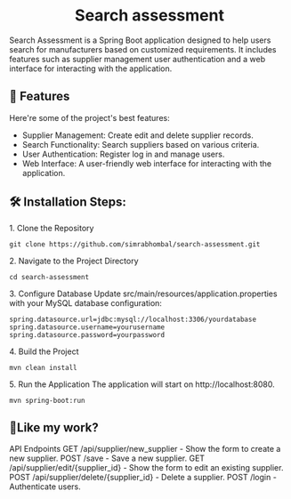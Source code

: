 <h1 align="center" id="title">Search assessment</h1>

<p id="description">Search Assessment is a Spring Boot application designed to help users search for manufacturers based on customized requirements. It includes features such as supplier management user authentication and a web interface for interacting with the application.</p>

  
  
<h2>🧐 Features</h2>

Here're some of the project's best features:

*   Supplier Management: Create edit and delete supplier records.
*   Search Functionality: Search suppliers based on various criteria.
*   User Authentication: Register log in and manage users.
*   Web Interface: A user-friendly web interface for interacting with the application.

<h2>🛠️ Installation Steps:</h2>

<p>1. Clone the Repository</p>

```
git clone https://github.com/simrabhombal/search-assessment.git
```

<p>2. Navigate to the Project Directory</p>

```
cd search-assessment
```

<p>3. Configure Database Update src/main/resources/application.properties with your MySQL database configuration:</p>

```
spring.datasource.url=jdbc:mysql://localhost:3306/yourdatabase spring.datasource.username=yourusername spring.datasource.password=yourpassword
```

<p>4. Build the Project</p>

```
mvn clean install
```

<p>5. Run the Application The application will start on http://localhost:8080.</p>

```
mvn spring-boot:run
```

<h2>💖Like my work?</h2>

API Endpoints GET /api/supplier/new\_supplier - Show the form to create a new supplier. POST /save - Save a new supplier. GET /api/supplier/edit/{supplier\_id} - Show the form to edit an existing supplier. POST /api/supplier/delete/{supplier\_id} - Delete a supplier. POST /login - Authenticate users.
